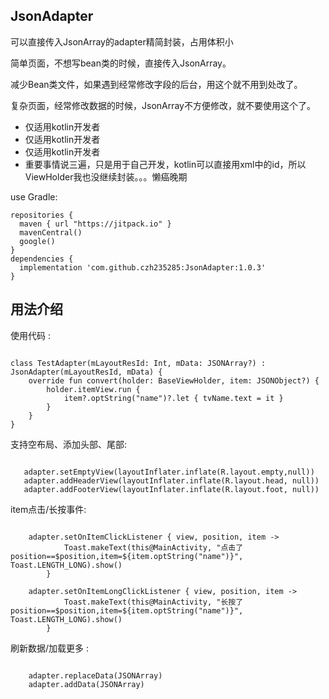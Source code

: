 ## JsonAdapter

可以直接传入JsonArray的adapter精简封装，占用体积小

简单页面，不想写bean类的时候，直接传入JsonArray。

减少Bean类文件，如果遇到经常修改字段的后台，用这个就不用到处改了。

复杂页面，经常修改数据的时候，JsonArray不方便修改，就不要使用这个了。

* 仅适用kotlin开发者
* 仅适用kotlin开发者
* 仅适用kotlin开发者
* 重要事情说三遍，只是用于自己开发，kotlin可以直接用xml中的id，所以ViewHolder我也没继续封装。。。懒癌晚期

use Gradle:

```
repositories {
  maven { url "https://jitpack.io" }
  mavenCentral()
  google()
}
dependencies {
  implementation 'com.github.czh235285:JsonAdapter:1.0.3'
}
```
## 用法介绍

使用代码 :

```

class TestAdapter(mLayoutResId: Int, mData: JSONArray?) : JsonAdapter(mLayoutResId, mData) {
    override fun convert(holder: BaseViewHolder, item: JSONObject?) {
        holder.itemView.run {
            item?.optString("name")?.let { tvName.text = it }
        }
    }
}

```

支持空布局、添加头部、尾部:

```

   adapter.setEmptyView(layoutInflater.inflate(R.layout.empty,null))
   adapter.addHeaderView(layoutInflater.inflate(R.layout.head, null))
   adapter.addFooterView(layoutInflater.inflate(R.layout.foot, null))

```

item点击/长按事件:

```

    adapter.setOnItemClickListener { view, position, item ->
            Toast.makeText(this@MainActivity, "点击了position==$position,item=${item.optString("name")}", Toast.LENGTH_LONG).show()
        }
        
	adapter.setOnItemLongClickListener { view, position, item ->
            Toast.makeText(this@MainActivity, "长按了position==$position,item=${item.optString("name")}", Toast.LENGTH_LONG).show()
        }

```

刷新数据/加载更多 :


```

    adapter.replaceData(JSONArray)
    adapter.addData(JSONArray)

```